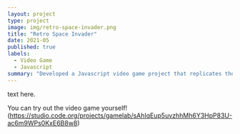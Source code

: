 ```yaml
---
layout: project
type: project
image: img/retro-space-invader.png
title: "Retro Space Invader"
date: 2021-05
published: true
labels:
  - Video Game
  - Javascript
summary: "Developed a Javascript video game project that replicates the Retro Space Invader"
---
```

text here.

You can try out the video game yourself! (https://studio.code.org/projects/gamelab/sAhIqEup5uvzhhMh6Y3HpP83U-ac6m9WPs0KxE6B8w8)
